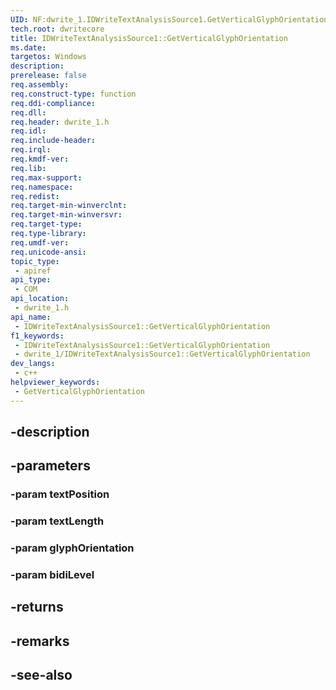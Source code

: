```yaml
---
UID: NF:dwrite_1.IDWriteTextAnalysisSource1.GetVerticalGlyphOrientation
tech.root: dwritecore
title: IDWriteTextAnalysisSource1::GetVerticalGlyphOrientation
ms.date: 
targetos: Windows
description: 
prerelease: false
req.assembly: 
req.construct-type: function
req.ddi-compliance: 
req.dll: 
req.header: dwrite_1.h
req.idl: 
req.include-header: 
req.irql: 
req.kmdf-ver: 
req.lib: 
req.max-support: 
req.namespace: 
req.redist: 
req.target-min-winverclnt: 
req.target-min-winversvr: 
req.target-type: 
req.type-library: 
req.umdf-ver: 
req.unicode-ansi: 
topic_type:
 - apiref
api_type:
 - COM
api_location:
 - dwrite_1.h
api_name:
 - IDWriteTextAnalysisSource1::GetVerticalGlyphOrientation
f1_keywords:
 - IDWriteTextAnalysisSource1::GetVerticalGlyphOrientation
 - dwrite_1/IDWriteTextAnalysisSource1::GetVerticalGlyphOrientation
dev_langs:
 - c++
helpviewer_keywords:
 - GetVerticalGlyphOrientation
---
```


## -description

## -parameters

### -param textPosition

### -param textLength

### -param glyphOrientation

### -param bidiLevel

## -returns

## -remarks

## -see-also

